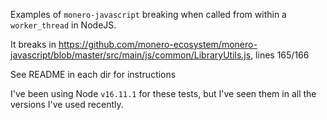 Examples of `monero-javascript` breaking when called from within a `worker_thread` in NodeJS.

It breaks in https://github.com/monero-ecosystem/monero-javascript/blob/master/src/main/js/common/LibraryUtils.js, lines 165/166

See README in each dir for instructions

I've been using Node `v16.11.1` for these tests, but I've seen them in all the versions I've used recently.